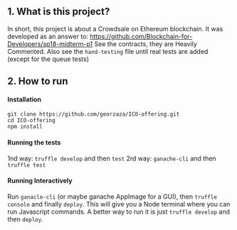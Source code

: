 ## 1. What is this project? 
In short, this project is about a Crowdsale on Ethereum blockchain. 
It was developed as an answer to: https://github.com/Blockchain-for-Developers/sp18-midterm-p1
See the contracts, they are Heavily Commented. 
Also see the `hand-testing` file until real tests are added (except for the queue tests)


## 2. How to run

#### Installation
```
git clone https://github.com/georzaza/ICO-offering.git
cd ICO-offering
npm install
```

#### Running the tests
1nd way: `truffle develop` and then `test`
2rd way: `ganache-cli` and then `truffle test`

#### Running Interactively
Run `ganacle-cli` (or maybe ganache AppImage for a GUI), then `truffle console` and finally `deploy`. This will give you a Node terminal where you can run Javascript commands. A better way to run it is just `truffle develop` and then `deploy`.
